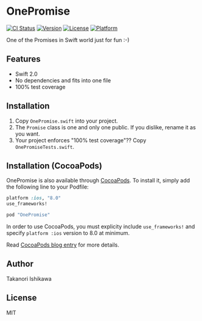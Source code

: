 # OnePromise


[![CI Status](https://travis-ci.org/ishikawa/OnePromise.svg?branch=master)](https://travis-ci.org/ishikawa/OnePromise?branch=master)
[![Version](https://img.shields.io/cocoapods/v/OnePromise.svg?style=flat)](http://cocoapods.org/pods/OnePromise)
[![License](https://img.shields.io/cocoapods/l/OnePromise.svg?style=flat)](http://cocoapods.org/pods/OnePromise)
[![Platform](https://img.shields.io/cocoapods/p/OnePromise.svg?style=flat)](http://cocoapods.org/pods/OnePromise)

One of the Promises in Swift world just for fun :-)

## Features

- Swift 2.0
- No dependencies and fits into one file
- 100% test coverage

## Installation

1. Copy `OnePromise.swift` into your project.
2. The `Promise` class is one and only one public. If you dislike, rename it as you want.
3. Your project enforces "100% test coverage"?? Copy `OnePromiseTests.swift`.

## Installation (CocoaPods)

OnePromise is also available through [CocoaPods](http://cocoapods.org). To install
it, simply add the following line to your Podfile:

```ruby
platform :ios, "8.0"
use_frameworks!

pod "OnePromise"
```

In order to use CocoaPods, you must explicity include `use_frameworks!` and specify
`platform :ios` version to 8.0 at minimum.

Read [CocoaPods blog entry](http://blog.cocoapods.org/CocoaPods-0.36/) for
more details.

## Author

Takanori Ishikawa

## License

MIT
